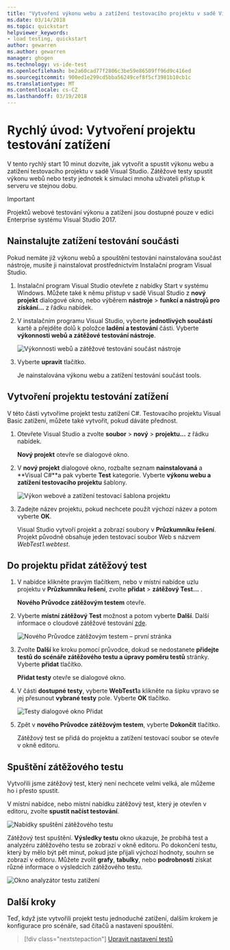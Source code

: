 ```yaml
---
title: "Vytvoření výkonu webu a zatížení testovacího projektu v sadě Visual Studio | Microsoft Docs"
ms.date: 03/14/2018
ms.topic: quickstart
helpviewer_keywords:
- load testing, quickstart
author: gewarren
ms.author: gewarren
manager: ghogen
ms.technology: vs-ide-test
ms.openlocfilehash: be2a60cad77f2806c3be59e86509ff96d9c416ed
ms.sourcegitcommit: 900ed1e299cd5bba56249cef8f5cf3981b10cb1c
ms.translationtype: MT
ms.contentlocale: cs-CZ
ms.lasthandoff: 03/19/2018
---
```

# <a name="quickstart-create-a-load-test-project"></a>Rychlý úvod: Vytvoření projektu testování zatížení

V tento rychlý start 10 minut dozvíte, jak vytvořit a spustit výkonu webu a zatížení testovacího projektu v sadě Visual Studio. Zátěžové testy spustit výkonu webů nebo testy jednotek k simulaci mnoha uživateli přístup k serveru ve stejnou dobu.

> [!IMPORTANT]
> Projektů webové testování výkonu a zatížení jsou dostupné pouze v edici Enterprise systému Visual Studio 2017.

## <a name="install-the-load-testing-component"></a>Nainstalujte zatížení testování součásti

Pokud nemáte již výkonu webů a spouštění testování nainstalována součást nástroje, musíte ji nainstalovat prostřednictvím Instalační program Visual Studio.

1. Instalační program Visual Studio otevřete z nabídky Start v systému Windows. Můžete také k němu přístup v sadě Visual Studio z **nový projekt** dialogové okno, nebo výběrem **nástroje** > **funkcí a nástrojů pro získání...**  z řádku nabídek.

1. V instalačním programu Visual Studio, vyberte **jednotlivých součástí** kartě a přejděte dolů k položce **ladění a testování** části. Vyberte **výkonnosti webů a zátěžové testování nástroje**.

   ![Výkonnosti webů a zátěžové testování součást nástroje](media/web-perf-load-testing-tools-component.png)

1. Vyberte **upravit** tlačítko.

   Je nainstalována výkonu webu a zatížení testování součást tools.

## <a name="create-a-load-test-project"></a>Vytvoření projektu testování zatížení

V této části vytvoříme projekt testu zatížení C#. Testovacího projektu Visual Basic zatížení, můžete také vytvořit, pokud dáváte přednost.

1. Otevřete Visual Studio a zvolte **soubor** > **nový** > **projektu...**  z řádku nabídek.

   **Nový projekt** otevře se dialogové okno.

1. V **nový projekt** dialogové okno, rozbalte seznam **nainstalovaná** a **Visual C#**a pak vyberte **Test** kategorie. Vyberte **výkonu webu a zatížení testovacího projektu** šablony.

   ![Výkon webové a zatížení testovací šablona projektu](media/web-perf-load-test-project-template.png)

1. Zadejte název projektu, pokud nechcete použít výchozí název a potom vyberte **OK**.

   Visual Studio vytvoří projekt a zobrazí soubory v **Průzkumníku řešení**. Projekt původně obsahuje jeden testovací soubor Web s názvem *WebTest1.webtest*.

## <a name="add-a-load-test-to-the-project"></a>Do projektu přidat zátěžový test

1. V nabídce klikněte pravým tlačítkem, nebo v místní nabídce uzlu projektu v **Průzkumníku řešení**, zvolte **přidat** > **zátěžový Test...** .

   **Nového Průvodce zátěžovým testem** otevře.

1. Vyberte **místní zátěžový Test** možnost a potom vyberte **Další**. Další informace o cloudové zátěžové testování [zde](/vsts/load-test/get-started-simple-cloud-load-test).

   ![Nového Průvodce zátěžovým testem – první stránka](media/load-test-wizard-page-1.png)

1. Zvolte **Další** ke kroku pomocí průvodce, dokud se nedostanete **přidejte testů do scénáře zátěžového testu a úpravy poměru testů** stránky. Vyberte **přidat** tlačítko.

   **Přidat testy** otevře se dialogové okno.

1. V části **dostupné testy**, vyberte **WebTest1**a klikněte na šipku vpravo se jej přesunout **vybrané testy** pole. Vyberte **OK** tlačítko.

   ![Testy dialogové okno Přidat](media/add-tests-dialog-box.png)

1. Zpět v **nového Průvodce zátěžovým testem**, vyberte **Dokončit** tlačítko.

   Zátěžový test se přidá do projektu a zatížení testovací soubor se otevře v okně editoru.

## <a name="run-the-load-test"></a>Spuštění zátěžového testu

Vytvořili jsme zátěžový test, který není nechcete velmi velká, ale můžeme ho i přesto spustit.

V místní nabídce, nebo místní nabídku zátěžový test, který je otevřen v editoru, zvolte **spustit načíst testování**.

![Nabídky spuštění zátěžového testu](media/run-load-test.png)

Zátěžový test spuštění. **Výsledky testu** okno ukazuje, že probíhá test a analyzéru zátěžového testu se zobrazí v okně editoru. Po dokončení testu, který by mělo být pět minut, pokud jste přijali výchozí hodnoty, souhrn se zobrazí v editoru. Můžete zvolit **grafy**, **tabulky**, nebo **podrobností** získat různé informace o výsledcích zátěžového testu.

![Okno analyzátor testu zatížení](media/load-test-analyzer.png)

## <a name="next-steps"></a>Další kroky

Teď, když jste vytvořili projekt testu jednoduché zatížení, dalším krokem je konfigurace pro scénáře, sad čítačů a nastavení spouštění.

> [!div class="nextstepaction"]
> [Upravit nastavení testů](edit-load-tests.md)